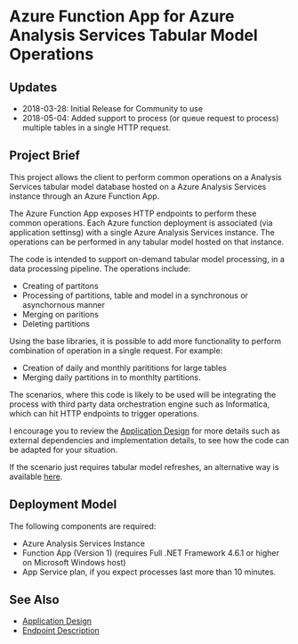 # Azure Function App for Azure Analysis Services Tabular Model Operations

 ## Updates
  - 2018-03-28: Initial Release for Community to use
  - 2018-05-04: Added support to process (or queue request to process) multiple tables in a single HTTP request.

## Project Brief
This project allows the client to perform common operations on a Analysis Services tabular model database hosted on a Azure Analysis Services instance through an Azure Function App.

 The Azure Function App exposes HTTP endpoints to perform these common operations. Each Azure function deployment is associated (via application settinsg) with a single Azure Analysis Services instance. The operations can be performed in any tabular model hosted on that instance.
 
 The code is intended to support on-demand tabular model processing, in a data processing pipeline. The operations include:
- Creating of partitons
- Processing of partitions, table and model in a synchronous or asynchornous manner
- Merging on paritions
- Deleting partitions

 
Using the base libraries, it is possible to add more functionality to perform combination of operation in a single request. 
For example:
- Creation of daily and monthly parititions for large tables
- Merging daily partitions in to monthlty partitions.

The scenarios, where this code is likely to be used will be integrating the process with third party data orchestration engine such as Informatica, which can hit HTTP endpoints to trigger operations.

I encourage you to review the [Application Design](./docs/AppDesign.md) for more details such as external dependencies and implementation details, to see how the code can be adapted for your situation. 

If the scenario just requires tabular model refreshes, an alternative way is available [here](https://docs.microsoft.com/en-us/azure/analysis-services/analysis-services-async-refresh). 


## Deployment Model
The following components are required:
- Azure Analysis Services Instance
- Function App (Version 1) (requires Full .NET Framework 4.6.1 or higher on Microsoft Windows host)
- App Service plan, if you expect processes last more than 10 minutes.

## See Also
 - [Application Design](./docs/AppDesign.md)
 - [Endpoint Description](./docs/Endpoints.md)

